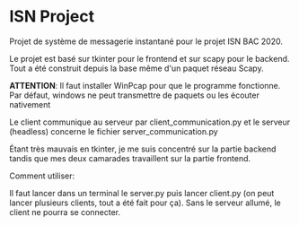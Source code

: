 # ISN Project

Projet de système de messagerie instantané pour le projet ISN BAC 2020.

Le projet est basé sur tkinter pour le frontend et sur scapy pour le backend. Tout a été construit depuis la base même d'un paquet réseau Scapy.

**ATTENTION**: Il faut installer WinPcap pour que le programme fonctionne. Par défaut, windows ne peut transmettre de paquets ou les écouter nativement

Le client communique au serveur par client_communication.py et le serveur (headless) concerne le fichier server_communication.py

Étant très mauvais en tkinter, je me suis concentré sur la partie backend tandis que mes deux camarades travaillent sur la partie frontend.

Comment utiliser:

Il faut lancer dans un terminal le server.py puis lancer client.py (on peut lancer plusieurs clients, tout a été fait pour ça). Sans le serveur allumé, le client ne pourra se connecter.
